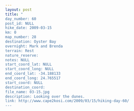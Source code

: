 ```yaml
---
layout: post
title: "
day_number: 60
post_id: NULL
hike_date: 2009-03-15
km: 0
map_number: 28
destination: Oyster Bay
overnight: Mark and Brenda
terrain: Rest
nature_reserve: 
notes: NULL
start_coord_lat: NULL
start_coord_long: NULL
end_coord_lat: -34.188133
end_coord_long: 24.765517
start_coord: NULL
destination_coord: 
file_name: 03-15.jpg
description: Looking over the dunes.
link: http://www.cape2kosi.com/2009/03/15/hiking-day-60/
---
```

